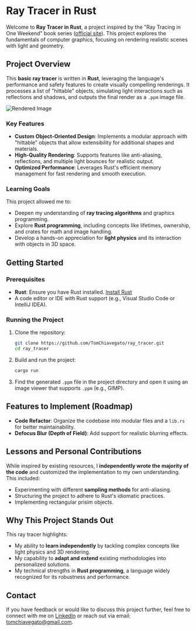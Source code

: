 # Ray Tracer in Rust

Welcome to **Ray Tracer in Rust**, a project inspired by the "Ray Tracing in One Weekend" book series ([official site](https://raytracing.github.io/books/RayTracingInOneWeekend.html)). This project explores the fundamentals of computer graphics, focusing on rendering realistic scenes with light and geometry.

## Project Overview

This **basic ray tracer** is written in **Rust**, leveraging the language's performance and safety features to create visually compelling renderings. It processes a list of "hittable" objects, simulating light interactions such as reflections and shadows, and outputs the final render as a `.ppm` image file. 

![Rendered Image](https://github.com/TomChiavegato/ray_tracer/assets/129907786/340fe0b1-90c1-4a8e-9b80-0b475e7ecdd5)

### Key Features
- **Custom Object-Oriented Design**: Implements a modular approach with "hittable" objects that allow extensibility for additional shapes and materials.
- **High-Quality Rendering**: Supports features like anti-aliasing, reflections, and multiple light bounces for realistic output.
- **Optimized Performance**: Leverages Rust's efficient memory management for fast rendering and smooth execution.

### Learning Goals
This project allowed me to:
- Deepen my understanding of **ray tracing algorithms** and graphics programming.
- Explore **Rust programming**, including concepts like lifetimes, ownership, and crates for math and image handling.
- Develop a hands-on appreciation for **light physics** and its interaction with objects in 3D space.

## Getting Started

### Prerequisites
- **Rust**: Ensure you have Rust installed. [Install Rust](https://www.rust-lang.org/tools/install)
- A code editor or IDE with Rust support (e.g., Visual Studio Code or IntelliJ IDEA).

### Running the Project
1. Clone the repository:
   ```bash
   git clone https://github.com/TomChiavegato/ray_tracer.git
   cd ray_tracer
   ```
2. Build and run the project:
   ```bash
   cargo run
   ```
3. Find the generated `.ppm` file in the project directory and open it using an image viewer that supports `.ppm` (e.g., GIMP).

## Features to Implement (Roadmap)
- **Code Refactor**: Organize the codebase into modular files and a `lib.rs` for better maintainability.
- **Defocus Blur (Depth of Field)**: Add support for realistic blurring effects.

## Lessons and Personal Contributions
While inspired by existing resources, I **independently wrote the majority of the code** and customized the implementation to my own understanding. This included:
- Experimenting with different **sampling methods** for anti-aliasing.
- Structuring the project to adhere to Rust's idiomatic practices.
- Implementing rectangular prisim objects.

## Why This Project Stands Out
This ray tracer highlights:
- My ability to **learn independently** by tackling complex concepts like light physics and 3D rendering.
- My capability to **adapt and extend** existing methodologies into personalized solutions.
- My technical strengths in **Rust programming**, a language widely recognized for its robustness and performance.

## Contact
If you have feedback or would like to discuss this project further, feel free to connect with me on [LinkedIn](https://linkedin.com/in/tom-chiavegato) or reach out via email: tomchiavegato@gmail.com.
